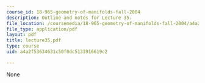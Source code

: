 ```yaml
---
course_id: 18-965-geometry-of-manifolds-fall-2004
description: Outline and notes for Lecture 35.
file_location: /coursemedia/18-965-geometry-of-manifolds-fall-2004/a4a2f53634631c50f0dc5133916619c2_lecture35.pdf
file_type: application/pdf
layout: pdf
title: lecture35.pdf
type: course
uid: a4a2f53634631c50f0dc5133916619c2

---
```

None